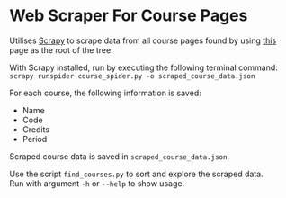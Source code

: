 # Web Scraper For Course Pages

Utilises [Scrapy](https://scrapy.org) to scrape data from all course pages found by using [this](https://sac.epfl.ch/English-Master-courses) page as the root of the tree.

With Scrapy installed, run by executing the following terminal command:  
`scrapy runspider course_spider.py -o scraped_course_data.json`

For each course, the following information is saved:

 * Name  
 * Code  
 * Credits
 * Period

Scraped course data is saved in `scraped_course_data.json`.

Use the script `find_courses.py` to sort and explore the scraped data.  
Run with argument `-h` or `--help` to show usage.
